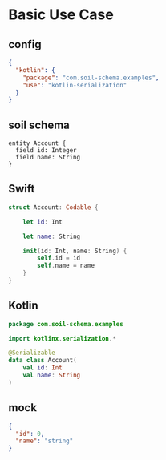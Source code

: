 # Basic Use Case

## config

```json config
{
  "kotlin": {
    "package": "com.soil-schema.examples",
    "use": "kotlin-serialization"
  }
}
```

## soil schema

```soil schema
entity Account {
  field id: Integer
  field name: String
}
```

## Swift

```swift generated
struct Account: Codable {

    let id: Int

    let name: String

    init(id: Int, name: String) {
        self.id = id
        self.name = name
    }
}
```

## Kotlin

```kotlin generated
package com.soil-schema.examples

import kotlinx.serialization.*

@Serializable
data class Account(
    val id: Int
    val name: String
)
```

## mock

```json mock
{
  "id": 0,
  "name": "string"
}
```
